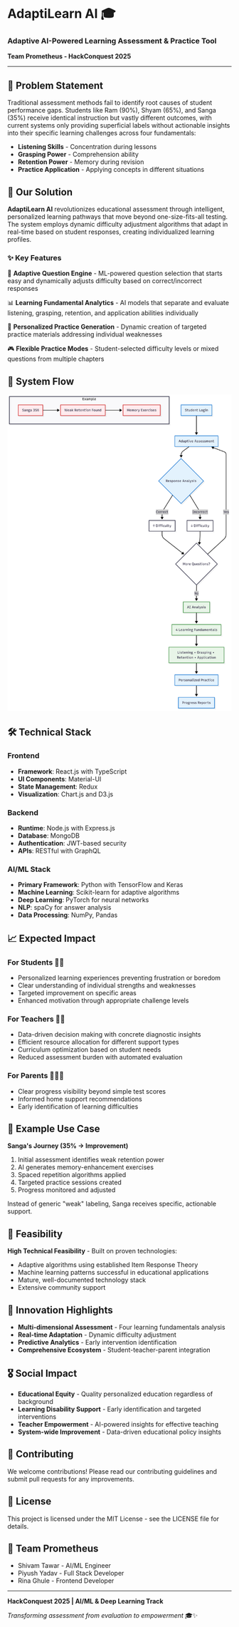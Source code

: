 # AdaptiLearn AI 🎓
### Adaptive AI-Powered Learning Assessment & Practice Tool

**Team Prometheus - HackConquest 2025**

---

## 🎯 Problem Statement

Traditional assessment methods fail to identify root causes of student performance gaps. Students like Ram (90%), Shyam (65%), and Sanga (35%) receive identical instruction but vastly different outcomes, with current systems only providing superficial labels without actionable insights into their specific learning challenges across four fundamentals:

- **Listening Skills** - Concentration during lessons
- **Grasping Power** - Comprehension ability  
- **Retention Power** - Memory during revision
- **Practice Application** - Applying concepts in different situations

## 🚀 Our Solution

**AdaptiLearn AI** revolutionizes educational assessment through intelligent, personalized learning pathways that move beyond one-size-fits-all testing. The system employs dynamic difficulty adjustment algorithms that adapt in real-time based on student responses, creating individualized learning profiles.

### ✨ Key Features

🧠 **Adaptive Question Engine** - ML-powered question selection that starts easy and dynamically adjusts difficulty based on correct/incorrect responses

📊 **Learning Fundamental Analytics** - AI models that separate and evaluate listening, grasping, retention, and application abilities individually

🎯 **Personalized Practice Generation** - Dynamic creation of targeted practice materials addressing individual weaknesses

🎮 **Flexible Practice Modes** - Student-selected difficulty levels or mixed questions from multiple chapters

## 🔄 System Flow

![System Flowchart](flowchart%20(2).png)


## 🛠️ Technical Stack

### Frontend
- **Framework**: React.js with TypeScript
- **UI Components**: Material-UI
- **State Management**: Redux
- **Visualization**: Chart.js and D3.js

### Backend
- **Runtime**: Node.js with Express.js
- **Database**: MongoDB
- **Authentication**: JWT-based security
- **APIs**: RESTful with GraphQL

### AI/ML Stack
- **Primary Framework**: Python with TensorFlow and Keras
- **Machine Learning**: Scikit-learn for adaptive algorithms
- **Deep Learning**: PyTorch for neural networks
- **NLP**: spaCy for answer analysis
- **Data Processing**: NumPy, Pandas

## 📈 Expected Impact

### For Students 👨‍🎓
- Personalized learning experiences preventing frustration or boredom
- Clear understanding of individual strengths and weaknesses
- Targeted improvement on specific areas
- Enhanced motivation through appropriate challenge levels

### For Teachers 👩‍🏫
- Data-driven decision making with concrete diagnostic insights
- Efficient resource allocation for different support types
- Curriculum optimization based on student needs
- Reduced assessment burden with automated evaluation

### For Parents 👨‍👩‍👧
- Clear progress visibility beyond simple test scores
- Informed home support recommendations
- Early identification of learning difficulties

## 🎯 Example Use Case

**Sanga's Journey (35% → Improvement)**
1. Initial assessment identifies weak retention power
2. AI generates memory-enhancement exercises
3. Spaced repetition algorithms applied
4. Targeted practice sessions created
5. Progress monitored and adjusted

Instead of generic "weak" labeling, Sanga receives specific, actionable support.

## 🔧 Feasibility

**High Technical Feasibility** - Built on proven technologies:
- Adaptive algorithms using established Item Response Theory
- Machine learning patterns successful in educational applications  
- Mature, well-documented technology stack
- Extensive community support

## 🌟 Innovation Highlights

- **Multi-dimensional Assessment** - Four learning fundamentals analysis
- **Real-time Adaptation** - Dynamic difficulty adjustment
- **Predictive Analytics** - Early intervention identification
- **Comprehensive Ecosystem** - Student-teacher-parent integration

## 🎖️ Social Impact

- **Educational Equity** - Quality personalized education regardless of background
- **Learning Disability Support** - Early identification and targeted interventions
- **Teacher Empowerment** - AI-powered insights for effective teaching
- **System-wide Improvement** - Data-driven educational policy insights



## 🤝 Contributing

We welcome contributions! Please read our contributing guidelines and submit pull requests for any improvements.

## 📜 License

This project is licensed under the MIT License - see the LICENSE file for details.

## 👥 Team Prometheus

- Shivam Tawar - AI/ML Engineer  
- Piyush Yadav - Full Stack Developer
- Rina Ghule - Frontend Developer


---

**HackConquest 2025 | AI/ML & Deep Learning Track**

*Transforming assessment from evaluation to empowerment* 🎓✨
